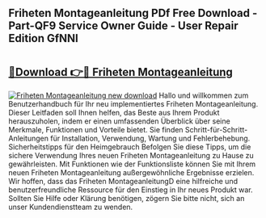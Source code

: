 ## Friheten Montageanleitung PDf Free Download - Part-QF9 Service Owner Guide - User Repair Edition GfNNI

# <h2><a href="http://df6xe7.blite.top/?on=Friheten+Montageanleitung">🔗Download 👉🔴 Friheten Montageanleitung</a></h2>

[![Friheten Montageanleitung new download](https://i.imgur.com/lujVjoI.png)](http://df6xe7.blite.top/?on=Friheten+Montageanleitung)
Hallo und willkommen zum Benutzerhandbuch für Ihr neu implementiertes Friheten Montageanleitung. Dieser Leitfaden soll Ihnen helfen, das Beste aus Ihrem Produkt herauszuholen, indem er einen umfassenden Überblick über seine Merkmale, Funktionen und Vorteile bietet. Sie finden Schritt-für-Schritt-Anleitungen für Installation, Verwendung, Wartung und Fehlerbehebung. Sicherheitstipps für den Heimgebrauch Befolgen Sie diese Tipps, um die sichere Verwendung Ihres neuen Friheten Montageanleitung zu Hause zu gewährleisten. Mit Funktionen wie der Funktionsliste können Sie mit Ihrem neuen Friheten Montageanleitung außergewöhnliche Ergebnisse erzielen. Wir hoffen, dass das Friheten MontageanleitungD eine hilfreiche und benutzerfreundliche Ressource für den Einstieg in Ihr neues Produkt war. Sollten Sie Hilfe oder Klärung benötigen, zögern Sie bitte nicht, sich an unser Kundendienstteam zu wenden.

